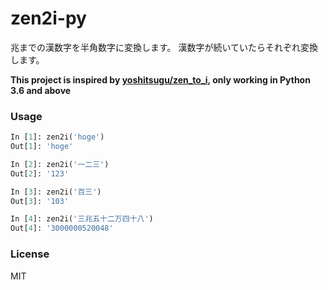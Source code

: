 # zen2i-py

兆までの漢数字を半角数字に変換します。 漢数字が続いていたらそれぞれ変換します。

**This project is inspired by [yoshitsugu/zen_to_i](https://github.com/yoshitsugu/zen_to_i), only working in Python 3.6 and above**

### Usage

```Python
In [1]: zen2i('hoge')
Out[1]: 'hoge'

In [2]: zen2i('一二三')
Out[2]: '123'

In [3]: zen2i('百三')
Out[3]: '103'

In [4]: zen2i('三兆五十二万四十八')
Out[4]: '3000000520048'
```

### License
MIT

